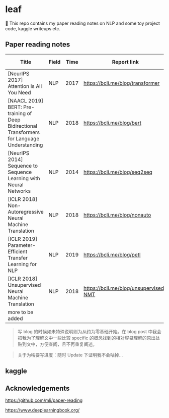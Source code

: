 # leaf
🍃 This repo contains my paper reading notes on NLP and some toy project code, kaggle writeups etc.

## Paper reading notes

| Title                                                        | Field | Time | Report link                       | Time I started | Status      |
| ------------------------------------------------------------ | ----- | ---- | --------------------------------- | ----------- | ----------- |
| [NeurIPS 2017] Attention Is All You Need                     | NLP   | 2017 | https://bcli.me/blog/transformer | 2021/12/11 | Done |
| [NAACL 2019] BERT: Pre-training of Deep Bidirectional Transformers for Language Understanding | NLP   | 2018 | https://bcli.me/blog/bert         | 2021/12/15 | Done       |
| [NeurIPS 2014] Sequence to Sequence Learning with Neural Networks | NLP   | 2014 | https://bcli.me/blog/seq2seq      | 2022/1/21 | Done  |
| [ICLR 2018] Non-Autoregressive Neural Machine Translation | NLP | 2018 | https://bcli.me/blog/nonauto | 2022/1/24 | 60% |
| [ICLR 2019] Parameter-Efficient Transfer Learning for NLP | NLP | 2019 | https://bcli.me/blog/petl | - | Pending |
| [ICLR 2018] Unsupervised Neural Machine Translation | NLP | 2018 | https://bcli.me/blog/unsupervised-NMT | - | Pending |
| more to be added            |       |      |                                   |                                   |             |

> 写 blog 的时候如未特殊说明则为从约为零基础开始。在 blog post 中我会把我为了理解文中一些比较 specific 的概念找到的相对容易理解的原出处贴到文中，方便查阅，且不再重复阐述。

> 关于为啥要写进度：随时 Update 下证明我不会咕掉...

## kaggle 

## Acknowledgements

https://github.com/mli/paper-reading

https://www.deeplearningbook.org/

